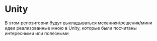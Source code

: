# Unity
В этом репозитории будут выкладываться механики/решения/мини идеи реализованные мною в Unity, которые были посчитаны интересными или полезными
